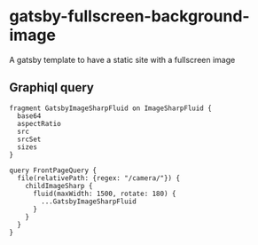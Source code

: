 # gatsby-fullscreen-background-image

A gatsby template to have a static site with a fullscreen image

## Graphiql query

```
fragment GatsbyImageSharpFluid on ImageSharpFluid {
  base64
  aspectRatio
  src
  srcSet
  sizes
}

query FrontPageQuery {
  file(relativePath: {regex: "/camera/"}) {
    childImageSharp {
      fluid(maxWidth: 1500, rotate: 180) {
        ...GatsbyImageSharpFluid
      }
    }
  }
}

```